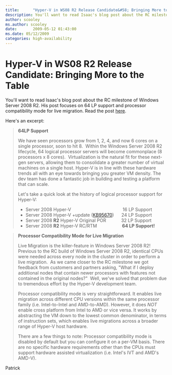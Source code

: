 ```yaml
---
title:      "Hyper-V in WS08 R2 Release Candidate&#58; Bringing More to the Table"
description: You'll want to read Isaac's blog post about the RC milestone of Windows Server 2008 R2.
author: scooley
ms.author: scooley
date:       2009-05-12 01:43:00
ms.date: 05/12/2009
categories: high-availability
---
```

# Hyper-V in WS08 R2 Release Candidate: Bringing More to the Table

You'll want to read Isaac's blog post about the RC milestone of Windows Server 2008 R2. His post focuses on 64 LP support and processor compatibility mode for live migration. Read the post [here](/virtualization/community/team-blog/2009/20090512-hyper-v-in-ws08-r2-release-candidate-bringing-more-to-the-table "Isaac's post on Windows Server blog").

Here's an excerpt:

> **64LP Support**
> 
> We have seen processors grow from 1, 2, 4, and now 6 cores on a single processor, soon to hit 8.  Within the Windows Server 2008 R2 lifecycle, 64 logical processor servers will become commonplace (8 processors x 8 cores).  Virtualization is the natural fit for these next-gen servers, allowing them to consolidate a greater number of virtual machines on a single host. Hyper-V is in line with these hardware trends all with an eye towards bringing you greater VM density. The dev team has done a fantastic job in building and testing a platform that can scale.
> 
> Let's take a quick look at the history of logical processor support for Hyper-V:
> 
>   * Server 2008 Hyper-V                                         16 LP Support 
>   * Server 2008 Hyper-V +update ([KB95670](https://support.microsoft.com/kb/956710))      24 LP Support 
>   * Server 2008 **R2** Hyper-V Original POR            32 LP Support 
>   * Server 2008 **R2** Hyper-V RC/RTM                    **64 LP Support!**
> 

> 
> **Processor Compatibility Mode for Live Migration**
> 
> Live Migration is the killer-feature in Windows Server 2008 R2!  Previous to the RC build of Windows Server 2008 R2, identical CPUs were needed across every node in the cluster in order to perform a live migration.  As we came closer to the RC milestone we got feedback from customers and partners asking, "What if I deploy additional nodes that contain newer processors with features not contained in the original nodes?"  Well, we've solved that problem due to tremendous effort by the Hyper-V development team. 
> 
> Processor compatibility mode is very straightforward. It enables live migration across different CPU versions within the same processor family (i.e. Intel-to-Intel and AMD-to-AMD). However, it does _NOT_ enable cross platform from Intel to AMD or vice versa. It works by abstracting the VM down to the lowest common denominator, in terms of instruction sets, which enables live migrations across a broader range of Hyper-V host hardware. 
> 
> There are a few things to note: Processor compatibility mode is disabled by default but you can configure it on a per-VM basis. There are no specific hardware requirements other than the CPUs must support hardware assisted virtualization (i.e. Intel's IVT and AMD's AMD-V).

Patrick
